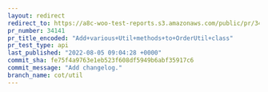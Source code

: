 ```yaml
---
layout: redirect
redirect_to: https://a8c-woo-test-reports.s3.amazonaws.com/public/pr/34141/api/index.html
pr_number: 34141
pr_title_encoded: "Add+various+Util+methods+to+OrderUtil+class"
pr_test_type: api
last_published: "2022-08-05 09:04:28 +0000"
commit_sha: fe75f4a9763e1eb523f608df5949b6abf35917c6
commit_message: "Add changelog."
branch_name: cot/util
---
```

